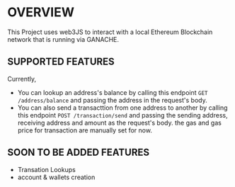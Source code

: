 # OVERVIEW
This Project uses web3JS to interact with a local Ethereum Blockchain network that is running via GANACHE.

## SUPPORTED FEATURES
Currently, 
* You can lookup an address's balance by calling this endpoint `GET /address/balance` and passing the address in the request's body.
* You can also send a transacttion from one address to another by calling this endpoint `POST /transaction/send` and passing the sending address, receiving address and amount as the request's body. the gas and gas price for transaction are manually set for now.

## SOON TO BE ADDED FEATURES
* Transation Lookups
* account & wallets creation